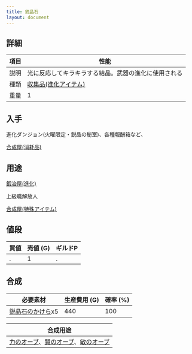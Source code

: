 ```yaml
---
title: 鋭晶石
layout: document
---
```

## 詳細

|項目|性能|
|---|---|
|説明|光に反応してキラキラする結晶。武器の進化に使用される|
|種類|[収集品(進化アイテム)](収集品(進化アイテム))|
|重量|1|

## 入手

進化ダンジョン(火曜限定・鋭晶の秘室)、各種報酬箱など、

[合成屋(消耗品)](合成屋(消耗品))

## 用途

[鍛冶屋(進化)](鍛冶屋(進化))

上級職解放人

[合成屋(特殊アイテム)](合成屋(特殊アイテム))

## 値段

|買値|売値 (G)|ギルドP|
|---|---|---|
|.|1|.|

## 合成

|必要素材|生産費用 (G)|確率 (%)|
|---|---|---|
|[鋭晶石のかけら](鋭晶石のかけら)x5|440|100|

|合成用途|
|---|
|[力のオーブ](力のオーブ)、[賢のオーブ](賢のオーブ)、[敏のオーブ](敏のオーブ)|
